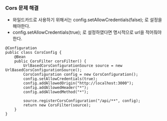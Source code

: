 ### Cors 문제 해결
- 와일드카드로 사용하기 위해서는   config.setAllowCredentials(false); 로 설정을 해야한다.
-   config.setAllowCredentials(true); 로 설정하였다면 명시적으로 url을 적어줘야한다.
```
@Configuration
public class CorsConfig {
    @Bean
    public CorsFilter corsFilter() {
        UrlBasedCorsConfigurationSource source = new UrlBasedCorsConfigurationSource();
        CorsConfiguration config = new CorsConfiguration();
        config.setAllowCredentials(true);
        config.addAllowedOrigin("http://localhost:3000");
        config.addAllowedHeader("*");
        config.addAllowedMethod("*");

        source.registerCorsConfiguration("/api/**", config);
        return new CorsFilter(source);
    }
}
```